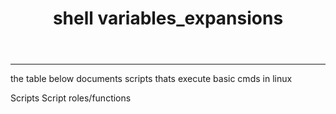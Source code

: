 <!DOCTYPE html>
<html lang="en">
<header>
<h1> shell variables_expansions</h1>
</header>
<hr>
<p> the table below documents scripts thats execute basic cmds in linux</p>
<section>
<tr> <th> Scripts</th> <th> Script roles/functions</th>

